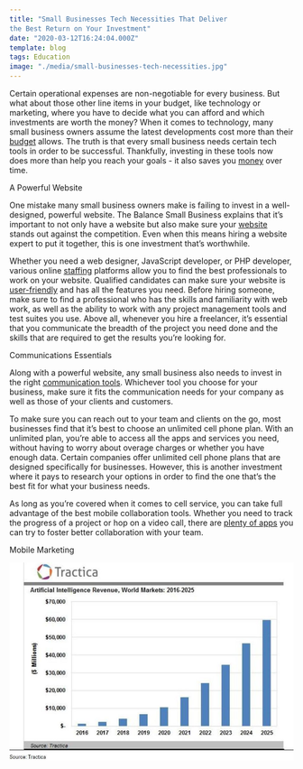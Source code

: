 ```yaml
---
title: "Small Businesses Tech Necessities That Deliver 
the Best Return on Your Investment"
date: "2020-03-12T16:24:04.000Z"
template: blog
tags: Education
image: "./media/small-businesses-tech-necessities.jpg"
---
```


Certain operational expenses are non-negotiable for every business. But what about those other line items in your budget, like technology or marketing, where you have to decide what you can afford and which investments are worth the money? When it comes to technology, many small business owners assume the latest developments cost more than their [budget](https://www.freshbooks.com/blog/the-5-step-plan-to-creating-a-balanced-business-budget) allows. The truth is that every small business needs certain tech tools in order to be successful. Thankfully, investing in these tools now does more than help you reach your goals - it also saves you [money](https://www.huffpost.com/entry/how-small-businesses-can-_6_b_10941926) over time.


<title-2>A Powerful Website</title-2>

One mistake many small business owners make is failing to invest in a well-designed, powerful website. The Balance Small Business explains that it’s important to not only have a website but also make sure your [website](https://www.thebalancesmb.com/reasons-small-business-website-2948414) stands out against the competition. Even when this means hiring a website expert to put it together, this is one investment that’s worthwhile. 

Whether you need a web designer, JavaScript developer, or PHP developer, various online [staffing](https://www.upwork.com/) platforms allow you to find the best professionals to work on your website. Qualified candidates can make sure your website is [user-friendly](https://blog.marketo.com/2018/06/8-ways-make-website-user-friendly.html) and has all the features you need. Before hiring someone, make sure to find a professional who has the skills and familiarity with web work, as well as the ability to work with any project management tools and test suites you use. Above all, whenever you hire a freelancer, it’s essential that you communicate the breadth of the project you need done and the skills that are required to get the results you’re looking for.

<title-2>Communications Essentials</title-2>

Along with a powerful website, any small business also needs to invest in the right [communication tools](https://www.eztalks.com/unified-communications/business-communication-tools.html). Whichever tool you choose for your business, make sure it fits the communication needs for your company as well as those of your clients and customers.

To make sure you can reach out to your team and clients on the go, most businesses find that it’s best to choose an unlimited cell phone plan. With an unlimited plan, you’re able to access all the apps and services you need, without having to worry about overage charges or whether you have enough data. Certain companies offer unlimited cell phone plans that are designed specifically for businesses. However, this is another investment where it pays to research your options in order to find the one that’s the best fit for what your business needs. 

As long as you’re covered when it comes to cell service, you can take full advantage of the best mobile collaboration tools. Whether you need to track the progress of a project or hop on a video call, there are [plenty of apps](https://www.chanty.com/blog/best-team-collaboration-apps/) you can try to foster better collaboration with your team.  

<title-2>Mobile Marketing</title-2>





[![erp-software](./media/artificial-intelligence-revenue.jpg)](#)




